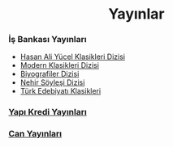 <div align="center">
  
# Yayınlar

</div>

### İş Bankası Yayınları 

- [Hasan Ali Yücel Klasikleri Dizisi]()
- [Modern Klasikleri Dizisi]()
- [Biyografiler Dizisi]()
- [Nehir Söyleşi Dizisi]()
- [Türk Edebiyatı Klasikleri]()

### [Yapı Kredi Yayınları](Content/Sample-2.md)

### [Can Yayınları]()
